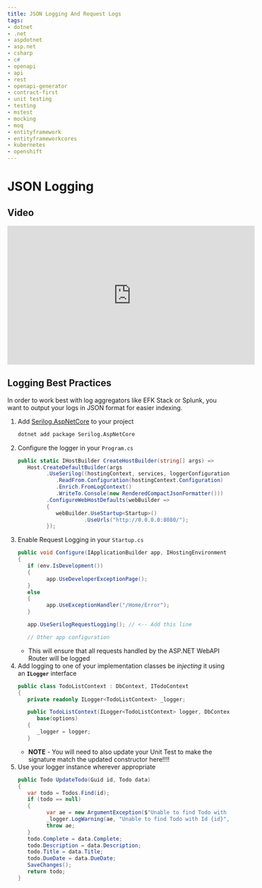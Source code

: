 ```yaml
---
title: JSON Logging And Request Logs
tags:
- dotnet
- .net
- aspdotnet
- asp.net
- csharp
- c#
- openapi
- api
- rest
- openapi-generator
- contract-first
- unit testing
- testing
- mstest
- mocking
- moq
- entityframework
- entityframeworkcores
- kubernetes
- openshift
---
```


# JSON Logging

## Video

<iframe width="560" height="315" src="https://www.youtube.com/embed/hU-h2trXQok" frameborder="0" allow="accelerometer; autoplay; clipboard-write; encrypted-media; gyroscope; picture-in-picture" allowfullscreen></iframe>

## Logging Best Practices

In order to work best with log aggregators like EFK Stack or Splunk, you want to output your logs in JSON format for easier indexing.

1. Add [Serilog.AspNetCore](https://github.com/serilog/serilog-aspnetcore) to your project
   ```bash
   dotnet add package Serilog.AspNetCore
   ```
1. Configure the logger in your `Program.cs`
   ```csharp
   public static IHostBuilder CreateHostBuilder(string[] args) =>
      Host.CreateDefaultBuilder(args
            .UseSerilog((hostingContext, services, loggerConfiguration) => loggerConfiguration
               .ReadFrom.Configuration(hostingContext.Configuration)
               .Enrich.FromLogContext()
               .WriteTo.Console(new RenderedCompactJsonFormatter()))
            .ConfigureWebHostDefaults(webBuilder =>
            {
               webBuilder.UseStartup<Startup>()
                        .UseUrls("http://0.0.0.0:8080/");
            });
   ```
1. Enable Request Logging in your `Startup.cs`
   ```csharp
   public void Configure(IApplicationBuilder app, IHostingEnvironment env)
   {
      if (env.IsDevelopment())
      {
            app.UseDeveloperExceptionPage();
      }
      else
      {
            app.UseExceptionHandler("/Home/Error");
      }

      app.UseSerilogRequestLogging(); // <-- Add this line

      // Other app configuration
   ```
   * This will ensure that all requests handled by the ASP.NET WebAPI Router will be logged
1. Add logging to one of your implementation classes be *injecting* it using an **`ILogger`** interface
   ```csharp
   public class TodoListContext : DbContext, ITodoContext
   {
      private readonly ILogger<TodoListContext> _logger;

      public TodoListContext(ILogger<TodoListContext> logger, DbContextOptions<TodoListContext> options) :
         base(options)
      {
         _logger = logger;
      }
   ```
   * **NOTE** - You will need to also update your Unit Test to make the signature match the updated constructor here!!!!
1. Use your logger instance wherever appropriate
   ```csharp
   public Todo UpdateTodo(Guid id, Todo data)
   {
      var todo = Todos.Find(id);
      if (todo == null)
      {
            var ae = new ArgumentException($"Unable to find Todo with ID: ${id}");
            _logger.LogWarning(ae, "Unable to find Todo with Id {id}", id);
            throw ae;
      }
      todo.Complete = data.Complete;
      todo.Description = data.Description;
      todo.Title = data.Title;
      todo.DueDate = data.DueDate;
      SaveChanges();
      return todo;
   }
   ```
